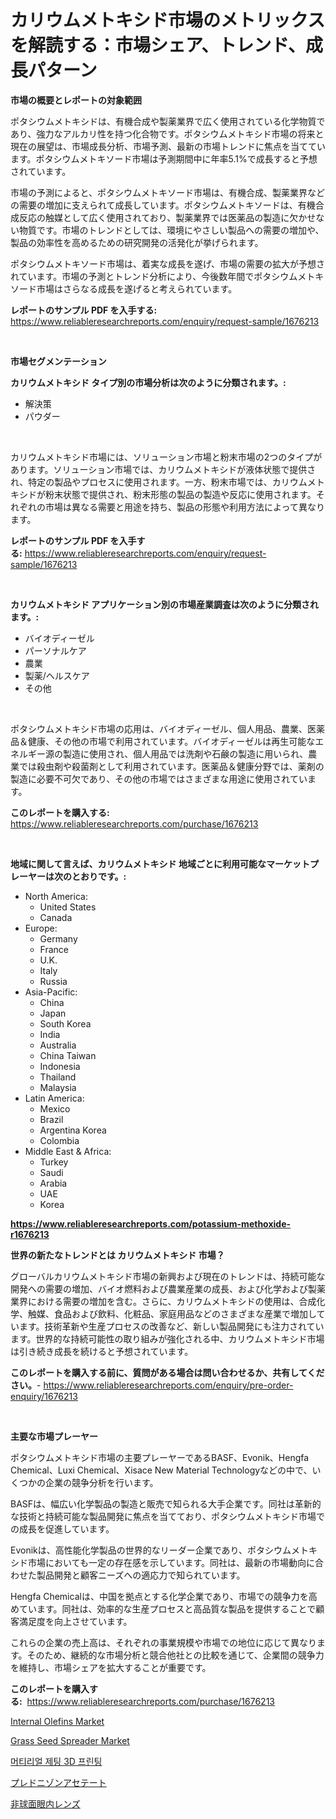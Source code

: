 <p><h1>カリウムメトキシド市場のメトリックスを解読する：市場シェア、トレンド、成長パターン</h1></p><p><strong>市場の概要とレポートの対象範囲</strong></p>
<p><p>ポタシウムメトキシドは、有機合成や製薬業界で広く使用されている化学物質であり、強力なアルカリ性を持つ化合物です。ポタシウムメトキシド市場の将来と現在の展望は、市場成長分析、市場予測、最新の市場トレンドに焦点を当てています。ポタシウムメトキソード市場は予測期間中に年率5.1%で成長すると予想されています。</p><p>市場の予測によると、ポタシウムメトキソード市場は、有機合成、製薬業界などの需要の増加に支えられて成長しています。ポタシウムメトキソードは、有機合成反応の触媒として広く使用されており、製薬業界では医薬品の製造に欠かせない物質です。市場のトレンドとしては、環境にやさしい製品への需要の増加や、製品の効率性を高めるための研究開発の活発化が挙げられます。</p><p>ポタシウムメトキソード市場は、着実な成長を遂げ、市場の需要の拡大が予想されています。市場の予測とトレンド分析により、今後数年間でポタシウムメトキソード市場はさらなる成長を遂げると考えられています。</p></p>
<p><strong>レポートのサンプル PDF を入手する:</strong> <a href="https://www.reliableresearchreports.com/enquiry/request-sample/1676213">https://www.reliableresearchreports.com/enquiry/request-sample/1676213</a></p>
<p>&nbsp;</p>
<p><strong>市場セグメンテーション</strong></p>
<p><strong>カリウムメトキシド タイプ別の市場分析は次のように分類されます。:</strong></p>
<p><ul><li>解決策</li><li>パウダー</li></ul></p>
<p>&nbsp;</p>
<p><p>カリウムメトキシド市場には、ソリューション市場と粉末市場の2つのタイプがあります。ソリューション市場では、カリウムメトキシドが液体状態で提供され、特定の製品やプロセスに使用されます。一方、粉末市場では、カリウムメトキシドが粉末状態で提供され、粉末形態の製品の製造や反応に使用されます。それぞれの市場は異なる需要と用途を持ち、製品の形態や利用方法によって異なります。</p></p>
<p><strong>レポートのサンプル PDF を入手する:</strong>&nbsp;<a href="https://www.reliableresearchreports.com/enquiry/request-sample/1676213">https://www.reliableresearchreports.com/enquiry/request-sample/1676213</a></p>
<p>&nbsp;</p>
<p><strong> カリウムメトキシド アプリケーション別の市場産業調査は次のように分類されます。:</strong></p>
<p><ul><li>バイオディーゼル</li><li>パーソナルケア</li><li>農業</li><li>製薬/ヘルスケア</li><li>その他</li></ul></p>
<p>&nbsp;</p>
<p><p>ポタシウムメトキシド市場の応用は、バイオディーゼル、個人用品、農業、医薬品＆健康、その他の市場で利用されています。バイオディーゼルは再生可能なエネルギー源の製造に使用され、個人用品では洗剤や石鹸の製造に用いられ、農業では殺虫剤や殺菌剤として利用されています。医薬品＆健康分野では、薬剤の製造に必要不可欠であり、その他の市場ではさまざまな用途に使用されています。</p></p>
<p><strong>このレポートを購入する:</strong>&nbsp; <a href="https://www.reliableresearchreports.com/purchase/1676213">https://www.reliableresearchreports.com/purchase/1676213</a></p>
<p>&nbsp;</p>
<p><strong>地域に関して言えば、カリウムメトキシド 地域ごとに利用可能なマーケットプレーヤーは次のとおりです。:</strong></p>
<p><ul>
    <li>
        North America:
        <ul>
            <li>United States</li>
            <li>Canada</li>
        </ul>
    </li>
    <li>
        Europe:
        <ul>
            <li>Germany</li>
            <li>France</li>
            <li>U.K.</li>
            <li>Italy</li>
            <li>Russia</li>
        </ul>
    </li>
    <li>
        Asia-Pacific:
        <ul>
            <li>China</li>
            <li>Japan</li>
            <li>South Korea</li>
            <li>India</li>
            <li>Australia</li>
            <li>China Taiwan</li>
            <li>Indonesia</li>
            <li>Thailand</li>
            <li>Malaysia</li>
        </ul>
    </li>
    <li>
        Latin America:
        <ul>
            <li>Mexico</li>
            <li>Brazil</li>
            <li>Argentina Korea</li>
            <li>Colombia</li>
        </ul>
    </li>
    <li>
        Middle East & Africa:
        <ul>
            <li>Turkey</li>
            <li>Saudi</li>
            <li>Arabia</li>
            <li>UAE</li>
            <li>Korea</li>
        </ul>
    </li>
    </ul></p>
<p><strong><a href="https://www.reliableresearchreports.com/potassium-methoxide-r1676213">https://www.reliableresearchreports.com/potassium-methoxide-r1676213</a></strong>&nbsp;</p>
<p><strong>世界の新たなトレンドとは カリウムメトキシド 市場？</strong></p>
<p><p>グローバルカリウムメトキシド市場の新興および現在のトレンドは、持続可能な開発への需要の増加、バイオ燃料および農業産業の成長、および化学および製薬業界における需要の増加を含む。さらに、カリウムメトキシドの使用は、合成化学、触媒、食品および飲料、化粧品、家庭用品などのさまざまな産業で増加しています。技術革新や生産プロセスの改善など、新しい製品開発にも注力されています。世界的な持続可能性の取り組みが強化される中、カリウムメトキシド市場は引き続き成長を続けると予想されています。</p></p>
<p><strong>このレポートを購入する前に、質問がある場合は問い合わせるか、共有してください。</strong>- <a href="https://www.reliableresearchreports.com/enquiry/pre-order-enquiry/1676213">https://www.reliableresearchreports.com/enquiry/pre-order-enquiry/1676213</a></p>
<p>&nbsp;</p>
<p><strong>主要な市場プレーヤー</strong></p>
<p><p>ポタシウムメトキシド市場の主要プレーヤーであるBASF、Evonik、Hengfa Chemical、Luxi Chemical、Xisace New Material Technologyなどの中で、いくつかの企業の競争分析を行います。</p><p>BASFは、幅広い化学製品の製造と販売で知られる大手企業です。同社は革新的な技術と持続可能な製品開発に焦点を当てており、ポタシウムメトキシド市場での成長を促進しています。</p><p>Evonikは、高性能化学製品の世界的なリーダー企業であり、ポタシウムメトキシド市場においても一定の存在感を示しています。同社は、最新の市場動向に合わせた製品開発と顧客ニーズへの適応力で知られています。</p><p>Hengfa Chemicalは、中国を拠点とする化学企業であり、市場での競争力を高めています。同社は、効率的な生産プロセスと高品質な製品を提供することで顧客満足度を向上させています。</p><p>これらの企業の売上高は、それぞれの事業規模や市場での地位に応じて異なります。そのため、継続的な市場分析と競合他社との比較を通じて、企業間の競争力を維持し、市場シェアを拡大することが重要です。</p></p>
<p><strong>このレポートを購入する:</strong>&nbsp;&nbsp;<a href="https://www.reliableresearchreports.com/purchase/1676213">https://www.reliableresearchreports.com/purchase/1676213</a></p>
<p><p><a href="https://www.linkedin.com/pulse/internal-olefins-market-size-reflecting-forecast-till-2031-tak0e?trackingId=1oJpz4wY%2BFLD7NLGjlfnhw%3D%3D">Internal Olefins Market</a></p><p><a href="https://www.linkedin.com/pulse/grass-seed-spreader-market-centers-aspects-growth-share-vkj2c?trackingId=QzFtLCAXZmDuakwrFTbKvg%3D%3D">Grass Seed Spreader Market</a></p><p><a href="https://medium.com/@karenturner47/%EC%86%8C%EC%9E%AC-%EC%A0%AF%ED%8C%85-3d-%ED%94%84%EB%A6%B0%ED%8C%85-%EC%8B%9C%EC%9E%A5-%EA%B7%9C%EB%AA%A8-%EC%8B%9C%EC%9E%A5-%EC%A0%84%EB%A7%9D-%EB%B0%8F-%EC%8B%9C%EC%9E%A5-%EC%98%88%EC%B8%A1-2024%EB%85%84%EB%B6%80%ED%84%B0-2031%EB%85%84%EA%B9%8C%EC%A7%80-14dd79db6039">머티리얼 제팅 3D 프린팅</a></p><p><a href="https://github.com/zoetazuur/Market-Research-Report-List-1/blob/main/788062823317.md">プレドニゾンアセテート</a></p><p><a href="https://medium.com/@hazelnutt83/%E9%9D%9E%E7%90%83%E9%9D%A2%E4%BA%BA%E5%B7%A5%E6%B0%B4%E6%99%B6%E4%BD%93%E5%B8%82%E5%9C%BA%E8%A7%81%E8%A7%A3-%E5%B8%82%E5%9C%BA%E8%B6%8B%E5%8A%BF-%E5%A2%9E%E9%95%BF-%E4%BB%8E2024%E5%B9%B4%E5%88%B02031%E5%B9%B4%E7%9A%84%E9%A2%84%E6%B5%8B-85330aeae9e9">非球面眼内レンズ</a></p></p>